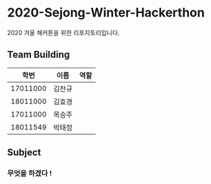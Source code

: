 # 2020-Sejong-Winter-Hackerthon
2020 겨울 해커톤을 위한 리포지토리입니다. 


## Team Building
|학번|이름|역할|
|------|---|---|
|17011000|김찬규||
|18011000|김효경||
|17011000|목승주||
|18011549|박태정||

## Subject
### 무엇을 하겠다 !
